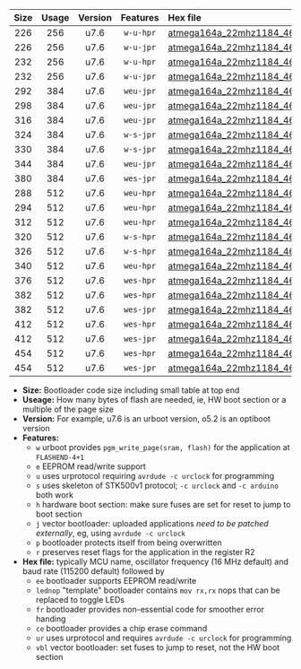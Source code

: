 |Size|Usage|Version|Features|Hex file|
|:-:|:-:|:-:|:-:|:--|
|226|256|u7.6|`w-u-hpr`|[atmega164a_22mhz1184_460800bps_ur.hex](https://raw.githubusercontent.com/stefanrueger/urboot/main//atmega164a_22mhz1184_460800bps_ur.hex)|
|226|256|u7.6|`w-u-jpr`|[atmega164a_22mhz1184_460800bps_ur_vbl.hex](https://raw.githubusercontent.com/stefanrueger/urboot/main//atmega164a_22mhz1184_460800bps_ur_vbl.hex)|
|232|256|u7.6|`w-u-hpr`|[atmega164a_22mhz1184_460800bps_lednop_ur.hex](https://raw.githubusercontent.com/stefanrueger/urboot/main//atmega164a_22mhz1184_460800bps_lednop_ur.hex)|
|232|256|u7.6|`w-u-jpr`|[atmega164a_22mhz1184_460800bps_lednop_ur_vbl.hex](https://raw.githubusercontent.com/stefanrueger/urboot/main//atmega164a_22mhz1184_460800bps_lednop_ur_vbl.hex)|
|292|384|u7.6|`weu-jpr`|[atmega164a_22mhz1184_460800bps_ee_ur_vbl.hex](https://raw.githubusercontent.com/stefanrueger/urboot/main//atmega164a_22mhz1184_460800bps_ee_ur_vbl.hex)|
|298|384|u7.6|`weu-jpr`|[atmega164a_22mhz1184_460800bps_ee_lednop_ur_vbl.hex](https://raw.githubusercontent.com/stefanrueger/urboot/main//atmega164a_22mhz1184_460800bps_ee_lednop_ur_vbl.hex)|
|316|384|u7.6|`weu-jpr`|[atmega164a_22mhz1184_460800bps_ee_lednop_fr_ur_vbl.hex](https://raw.githubusercontent.com/stefanrueger/urboot/main//atmega164a_22mhz1184_460800bps_ee_lednop_fr_ur_vbl.hex)|
|324|384|u7.6|`w-s-jpr`|[atmega164a_22mhz1184_460800bps_vbl.hex](https://raw.githubusercontent.com/stefanrueger/urboot/main//atmega164a_22mhz1184_460800bps_vbl.hex)|
|330|384|u7.6|`w-s-jpr`|[atmega164a_22mhz1184_460800bps_lednop_vbl.hex](https://raw.githubusercontent.com/stefanrueger/urboot/main//atmega164a_22mhz1184_460800bps_lednop_vbl.hex)|
|344|384|u7.6|`weu-jpr`|[atmega164a_22mhz1184_460800bps_ee_lednop_fr_ce_ur_vbl.hex](https://raw.githubusercontent.com/stefanrueger/urboot/main//atmega164a_22mhz1184_460800bps_ee_lednop_fr_ce_ur_vbl.hex)|
|380|384|u7.6|`wes-jpr`|[atmega164a_22mhz1184_460800bps_ee_vbl.hex](https://raw.githubusercontent.com/stefanrueger/urboot/main//atmega164a_22mhz1184_460800bps_ee_vbl.hex)|
|288|512|u7.6|`weu-hpr`|[atmega164a_22mhz1184_460800bps_ee_ur.hex](https://raw.githubusercontent.com/stefanrueger/urboot/main//atmega164a_22mhz1184_460800bps_ee_ur.hex)|
|294|512|u7.6|`weu-hpr`|[atmega164a_22mhz1184_460800bps_ee_lednop_ur.hex](https://raw.githubusercontent.com/stefanrueger/urboot/main//atmega164a_22mhz1184_460800bps_ee_lednop_ur.hex)|
|312|512|u7.6|`weu-hpr`|[atmega164a_22mhz1184_460800bps_ee_lednop_fr_ur.hex](https://raw.githubusercontent.com/stefanrueger/urboot/main//atmega164a_22mhz1184_460800bps_ee_lednop_fr_ur.hex)|
|320|512|u7.6|`w-s-hpr`|[atmega164a_22mhz1184_460800bps.hex](https://raw.githubusercontent.com/stefanrueger/urboot/main//atmega164a_22mhz1184_460800bps.hex)|
|326|512|u7.6|`w-s-hpr`|[atmega164a_22mhz1184_460800bps_lednop.hex](https://raw.githubusercontent.com/stefanrueger/urboot/main//atmega164a_22mhz1184_460800bps_lednop.hex)|
|340|512|u7.6|`weu-hpr`|[atmega164a_22mhz1184_460800bps_ee_lednop_fr_ce_ur.hex](https://raw.githubusercontent.com/stefanrueger/urboot/main//atmega164a_22mhz1184_460800bps_ee_lednop_fr_ce_ur.hex)|
|376|512|u7.6|`wes-hpr`|[atmega164a_22mhz1184_460800bps_ee.hex](https://raw.githubusercontent.com/stefanrueger/urboot/main//atmega164a_22mhz1184_460800bps_ee.hex)|
|382|512|u7.6|`wes-hpr`|[atmega164a_22mhz1184_460800bps_ee_lednop.hex](https://raw.githubusercontent.com/stefanrueger/urboot/main//atmega164a_22mhz1184_460800bps_ee_lednop.hex)|
|382|512|u7.6|`wes-jpr`|[atmega164a_22mhz1184_460800bps_ee_lednop_vbl.hex](https://raw.githubusercontent.com/stefanrueger/urboot/main//atmega164a_22mhz1184_460800bps_ee_lednop_vbl.hex)|
|412|512|u7.6|`wes-hpr`|[atmega164a_22mhz1184_460800bps_ee_lednop_fr.hex](https://raw.githubusercontent.com/stefanrueger/urboot/main//atmega164a_22mhz1184_460800bps_ee_lednop_fr.hex)|
|412|512|u7.6|`wes-jpr`|[atmega164a_22mhz1184_460800bps_ee_lednop_fr_vbl.hex](https://raw.githubusercontent.com/stefanrueger/urboot/main//atmega164a_22mhz1184_460800bps_ee_lednop_fr_vbl.hex)|
|454|512|u7.6|`wes-hpr`|[atmega164a_22mhz1184_460800bps_ee_lednop_fr_ce.hex](https://raw.githubusercontent.com/stefanrueger/urboot/main//atmega164a_22mhz1184_460800bps_ee_lednop_fr_ce.hex)|
|454|512|u7.6|`wes-jpr`|[atmega164a_22mhz1184_460800bps_ee_lednop_fr_ce_vbl.hex](https://raw.githubusercontent.com/stefanrueger/urboot/main//atmega164a_22mhz1184_460800bps_ee_lednop_fr_ce_vbl.hex)|

- **Size:** Bootloader code size including small table at top end
- **Useage:** How many bytes of flash are needed, ie, HW boot section or a multiple of the page size
- **Version:** For example, u7.6 is an urboot version, o5.2 is an optiboot version
- **Features:**
  + `w` urboot provides `pgm_write_page(sram, flash)` for the application at `FLASHEND-4+1`
  + `e` EEPROM read/write support
  + `u` uses urprotocol requiring `avrdude -c urclock` for programming
  + `s` uses skeleton of STK500v1 protocol; `-c urclock` and `-c arduino` both work
  + `h` hardware boot section: make sure fuses are set for reset to jump to boot section
  + `j` vector bootloader: uploaded applications *need to be patched externally*, eg, using `avrdude -c urclock`
  + `p` bootloader protects itself from being overwritten
  + `r` preserves reset flags for the application in the register R2
- **Hex file:** typically MCU name, oscillator frequency (16 MHz default) and baud rate (115200 default) followed by
  + `ee` bootloader supports EEPROM read/write
  + `lednop` "template" bootloader contains `mov rx,rx` nops that can be replaced to toggle LEDs
  + `fr` bootloader provides non-essential code for smoother error handing
  + `ce` bootloader provides a chip erase command
  + `ur` uses urprotocol and requires `avrdude -c urclock` for programming
  + `vbl` vector bootloader: set fuses to jump to reset, not the HW boot section
